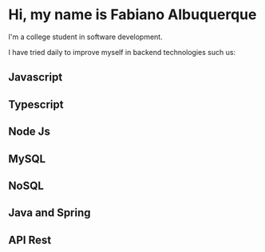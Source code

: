 # Hi, my name is Fabiano Albuquerque #

I'm a college student in software development.

I have tried daily to improve myself in backend technologies such us:

## Javascript
## Typescript
## Node Js
## MySQL
## NoSQL
## Java and Spring
## API Rest


